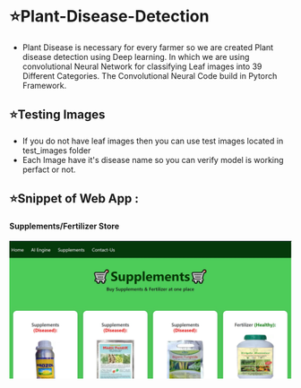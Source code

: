 # ⭐Plant-Disease-Detection
* Plant Disease is necessary for every farmer so we are created Plant disease detection using Deep learning. In which we are using convolutional Neural Network for classifying Leaf images into 39 Different Categories. The Convolutional Neural Code build in Pytorch Framework.



## ⭐Testing Images

* If you do not have leaf images then you can use test images located in test_images folder
* Each Image have it's disease name so you can verify model is working perfact or not.

## ⭐Snippet of Web App :

#### Supplements/Fertilizer  Store
<img src = "demo_images/4.JPG"> <br>

